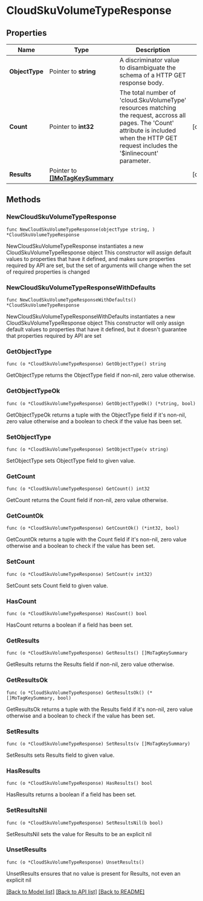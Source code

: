 # CloudSkuVolumeTypeResponse

## Properties

Name | Type | Description | Notes
------------ | ------------- | ------------- | -------------
**ObjectType** | Pointer to **string** | A discriminator value to disambiguate the schema of a HTTP GET response body. | 
**Count** | Pointer to **int32** | The total number of &#39;cloud.SkuVolumeType&#39; resources matching the request, accross all pages. The &#39;Count&#39; attribute is included when the HTTP GET request includes the &#39;$inlinecount&#39; parameter. | [optional] 
**Results** | Pointer to [**[]MoTagKeySummary**](MoTagKeySummary.md) |  | [optional] 

## Methods

### NewCloudSkuVolumeTypeResponse

`func NewCloudSkuVolumeTypeResponse(objectType string, ) *CloudSkuVolumeTypeResponse`

NewCloudSkuVolumeTypeResponse instantiates a new CloudSkuVolumeTypeResponse object
This constructor will assign default values to properties that have it defined,
and makes sure properties required by API are set, but the set of arguments
will change when the set of required properties is changed

### NewCloudSkuVolumeTypeResponseWithDefaults

`func NewCloudSkuVolumeTypeResponseWithDefaults() *CloudSkuVolumeTypeResponse`

NewCloudSkuVolumeTypeResponseWithDefaults instantiates a new CloudSkuVolumeTypeResponse object
This constructor will only assign default values to properties that have it defined,
but it doesn't guarantee that properties required by API are set

### GetObjectType

`func (o *CloudSkuVolumeTypeResponse) GetObjectType() string`

GetObjectType returns the ObjectType field if non-nil, zero value otherwise.

### GetObjectTypeOk

`func (o *CloudSkuVolumeTypeResponse) GetObjectTypeOk() (*string, bool)`

GetObjectTypeOk returns a tuple with the ObjectType field if it's non-nil, zero value otherwise
and a boolean to check if the value has been set.

### SetObjectType

`func (o *CloudSkuVolumeTypeResponse) SetObjectType(v string)`

SetObjectType sets ObjectType field to given value.


### GetCount

`func (o *CloudSkuVolumeTypeResponse) GetCount() int32`

GetCount returns the Count field if non-nil, zero value otherwise.

### GetCountOk

`func (o *CloudSkuVolumeTypeResponse) GetCountOk() (*int32, bool)`

GetCountOk returns a tuple with the Count field if it's non-nil, zero value otherwise
and a boolean to check if the value has been set.

### SetCount

`func (o *CloudSkuVolumeTypeResponse) SetCount(v int32)`

SetCount sets Count field to given value.

### HasCount

`func (o *CloudSkuVolumeTypeResponse) HasCount() bool`

HasCount returns a boolean if a field has been set.

### GetResults

`func (o *CloudSkuVolumeTypeResponse) GetResults() []MoTagKeySummary`

GetResults returns the Results field if non-nil, zero value otherwise.

### GetResultsOk

`func (o *CloudSkuVolumeTypeResponse) GetResultsOk() (*[]MoTagKeySummary, bool)`

GetResultsOk returns a tuple with the Results field if it's non-nil, zero value otherwise
and a boolean to check if the value has been set.

### SetResults

`func (o *CloudSkuVolumeTypeResponse) SetResults(v []MoTagKeySummary)`

SetResults sets Results field to given value.

### HasResults

`func (o *CloudSkuVolumeTypeResponse) HasResults() bool`

HasResults returns a boolean if a field has been set.

### SetResultsNil

`func (o *CloudSkuVolumeTypeResponse) SetResultsNil(b bool)`

 SetResultsNil sets the value for Results to be an explicit nil

### UnsetResults
`func (o *CloudSkuVolumeTypeResponse) UnsetResults()`

UnsetResults ensures that no value is present for Results, not even an explicit nil

[[Back to Model list]](../README.md#documentation-for-models) [[Back to API list]](../README.md#documentation-for-api-endpoints) [[Back to README]](../README.md)


